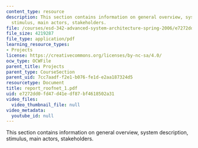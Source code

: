 ```yaml
---
content_type: resource
description: This section contains information on general overview, system description,
  stimulus, main actors, stakeholders.
file: /courses/esd-342-advanced-system-architecture-spring-2006/e7272dd0fd47d41edf87bf4618502a31_report_roofnet_1.pdf
file_size: 4219287
file_type: application/pdf
learning_resource_types:
- Projects
license: https://creativecommons.org/licenses/by-nc-sa/4.0/
ocw_type: OCWFile
parent_title: Projects
parent_type: CourseSection
parent_uid: 7cc7aadf-f2e1-b076-fe1d-e2aa187324d5
resourcetype: Document
title: report_roofnet_1.pdf
uid: e7272dd0-fd47-d41e-df87-bf4618502a31
video_files:
  video_thumbnail_file: null
video_metadata:
  youtube_id: null
---
```

This section contains information on general overview, system description, stimulus, main actors, stakeholders.